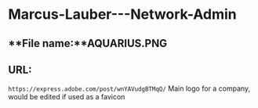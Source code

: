 # Marcus-Lauber---Network-Admin

## **File name:**AQUARIUS.PNG 
## **URL:** 
`https://express.adobe.com/post/wnYAVudgBTMqQ/`
Main logo for a company, would be edited if used as a favicon


